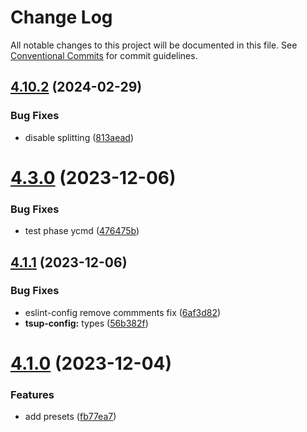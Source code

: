 # Change Log

All notable changes to this project will be documented in this file.
See [Conventional Commits](https://conventionalcommits.org) for commit guidelines.

## [4.10.2](https://github.com/lskjs/lskjs/compare/v4.10.1...v4.10.2) (2024-02-29)


### Bug Fixes

* disable splitting ([813aead](https://github.com/lskjs/lskjs/commit/813aead5bf415c5e044a8828d07d66e01779a51e))





# [4.3.0](https://github.com/lskjs/lskjs/compare/v4.2.0...v4.3.0) (2023-12-06)


### Bug Fixes

* test phase ycmd ([476475b](https://github.com/lskjs/lskjs/commit/476475bbeb0289e9e2f4175fbae19bf4af8dc007))





## [4.1.1](https://github.com/lskjs/lskjs/compare/v4.1.0...v4.1.1) (2023-12-06)


### Bug Fixes

* eslint-config remove commments fix ([6af3d82](https://github.com/lskjs/lskjs/commit/6af3d820efa70aab9e406cf693463278401e4e70))
* **tsup-config:** types ([56b382f](https://github.com/lskjs/lskjs/commit/56b382ffb4bf3cb105b403a15b71a6982dba73ba))





# [4.1.0](https://github.com/lskjs/lskjs/compare/v4.0.0-alpha.1...v4.1.0) (2023-12-04)


### Features

* add presets ([fb77ea7](https://github.com/lskjs/lskjs/commit/fb77ea7a166945ead62ec5a6771735611fd5a133))
